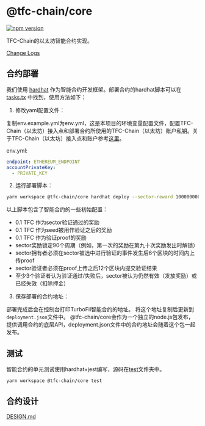 # @tfc-chain/core

[![npm version](https://badge.fury.io/js/%40tfc-chain%2Fcore.svg)](https://badge.fury.io/js/%40tfc-chain%2Fcore)

TFC-Chain的以太坊智能合约实现。

[Change Logs](./CHANGELOG.md)

## 合约部署

我们使用 [hardhat](https://hardhat.org/) 作为智能合约开发框架。部署合约的hardhat脚本可以在 [tasks.tx](./tasks.ts) 中找到，使用方法如下：

1. 修改yaml配置文件：

复制env.example.yml为env.yml，这是本项目的环境变量配置文件，配置TFC-Chain（以太坊）接入点和部署合约所使用的TFC-Chain（以太坊）账户私钥。关于TFC-Chain（以太坊）接入点和账户参考[这里](../tfc-chain-cluster/README.md)。

env.yml: 
```yaml
endpoint: ETHEREUM_ENDPOINT
accountPrivateKey: 
  - PRIVATE_KEY
```

2. 运行部署脚本：

```bash
yarn workspace @tfc-chain/core hardhat deploy --sector-reward 100000000000000000 --seed-reward 100000000000000000 --verify-reward 100000000000000000 --lock-period 90 --submit-proof-timeout 6 --verify-proof-timeout 12 --verify-threshold 3
```

以上脚本包含了智能合约的一些初始配置：
- 0.1 TFC 作为sector验证通过的奖励
- 0.1 TFC 作为seed被用作验证之后的奖励
- 0.1 TFC 作为验证proof的奖励
- sector奖励锁定90个周期（例如，第一次的奖励在第九十次奖励发出时解锁）
- sector拥有者必须在sector被选中进行验证的事件发生后6个区块的时间内上传proof
- sector验证者必须在proof上传之后12个区块内提交验证结果
- 至少3个验证者认为验证通过/失败后，sector被认为仍然有效（发放奖励）或已经失效（扣除押金）

3. 保存部署的合约地址：

部署完成后会在控制台打印TurboFil智能合约的地址。
将这个地址复制后更新到`deployment.json`文件中。
@tfc-chain/core会作为一个独立的node.js包发布，提供调用合约的底层API，deployment.json文件中的合约地址会随着这个包一起发布。

## 测试

智能合约的单元测试使用hardhat+jest编写，源码在[test](./test)文件夹中。

```bash
yarn workspace @tfc-chain/core test
```

## 合约设计

[DESIGN.md](DESIGN.md)

